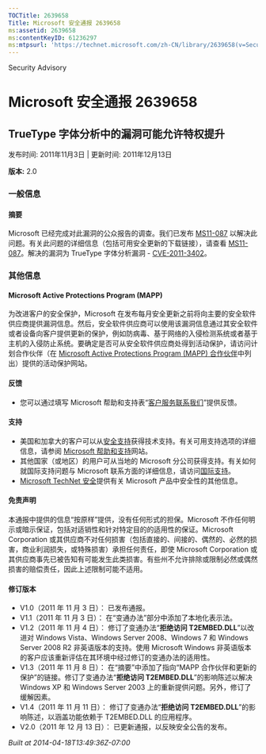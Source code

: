 ```yaml
---
TOCTitle: 2639658
Title: Microsoft 安全通报 2639658
ms:assetid: 2639658
ms:contentKeyID: 61236297
ms:mtpsurl: 'https://technet.microsoft.com/zh-CN/library/2639658(v=Security.10)'
---
```


Security Advisory

Microsoft 安全通报 2639658
==========================

TrueType 字体分析中的漏洞可能允许特权提升
-----------------------------------------

发布时间: 2011年11月3日 | 更新时间: 2011年12月13日

**版本:** 2.0

### 一般信息

#### 摘要

Microsoft 已经完成对此漏洞的公众报告的调查。我们已发布 [MS11-087](https://go.microsoft.com/fwlink/?linkid=233008) 以解决此问题。有关此问题的详细信息（包括可用安全更新的下载链接），请查看 [MS11-087](https://go.microsoft.com/fwlink/?linkid=233008)。解决的漏洞为 TrueType 字体分析漏洞 - [CVE-2011-3402](https://www.cve.mitre.org/cgi-bin/cvename.cgi?name=cve-2011-3402)。

### 其他信息

#### Microsoft Active Protections Program (MAPP)

为改进客户的安全保护，Microsoft 在发布每月安全更新之前将向主要的安全软件供应商提供漏洞信息。然后，安全软件供应商可以使用该漏洞信息通过其安全软件或者设备向客户提供更新的保护，例如防病毒、基于网络的入侵检测系统或者基于主机的入侵防止系统。要确定是否可从安全软件供应商处得到活动保护，请访问计划合作伙伴（在 [Microsoft Active Protections Program (MAPP) 合作伙伴](https://go.microsoft.com/fwlink/?linkid=215201)中列出）提供的活动保护网站。

#### 反馈

-   您可以通过填写 Microsoft 帮助和支持表“[客户服务联系我们](https://support.microsoft.com/common/survey.aspx?scid=sw;en;1257&showpage=1&ws=technet&sd=tech)”提供反馈。

#### 支持

-   美国和加拿大的客户可以从[安全支持](https://go.microsoft.com/fwlink/?linkid=21131)获得技术支持。有关可用支持选项的详细信息，请参阅 [Microsoft 帮助和支持](https://support.microsoft.com/)网站。
-   其他国家（或地区）的用户可从当地的 Microsoft 分公司获得支持。有关如何就国际支持问题与 Microsoft 联系方面的详细信息，请访问[国际支持](https://go.microsoft.com/fwlink/?linkid=21155)。
-   [Microsoft TechNet 安全](https://go.microsoft.com/fwlink/?linkid=21132)提供有关 Microsoft 产品中安全性的其他信息。

#### 免责声明

本通报中提供的信息“按原样”提供，没有任何形式的担保。Microsoft 不作任何明示或暗示保证，包括对适销性和针对特定目的的适用性的保证。Microsoft Corporation 或其供应商不对任何损害（包括直接的、间接的、偶然的、必然的损害，商业利润损失，或特殊损害）承担任何责任，即使 Microsoft Corporation 或其供应商事先已被告知有可能发生此类损害。有些州不允许排除或限制必然或偶然损害的赔偿责任，因此上述限制可能不适用。

#### 修订版本

-   V1.0（2011 年 11 月 3 日）： 已发布通报。
-   V1.1（2011 年 11 月 3 日）： 在“变通办法”部分中添加了本地化表示法。
-   V1.2（2011 年 11 月 4 日）： 修订了变通办法“**拒绝访问 T2EMBED.DLL**”以改进对 Windows Vista、Windows Server 2008、Windows 7 和 Windows Server 2008 R2 非英语版本的支持。使用 Microsoft Windows 非英语版本的客户应该重新评估在其环境中经过修订的变通办法的适用性。
-   V1.3（2011 年 11 月 8 日）： 在“摘要”中添加了指向“MAPP 合作伙伴和更新的保护”的链接。修订了变通办法“**拒绝访问 T2EMBED.DLL**”的影响陈述以解决 Windows XP 和 Windows Server 2003 上的重新提供问题。另外，修订了缓解因素。
-   V1.4（2011 年 11 月 11 日）： 修订了变通办法“**拒绝访问 T2EMBED.DLL**”的影响陈述，以涵盖功能依赖于 T2EMBED.DLL 的应用程序。
-   V2.0（2011 年 12 月 13 日）： 已更新通报，以反映安全公告的发布。

*Built at 2014-04-18T13:49:36Z-07:00*
